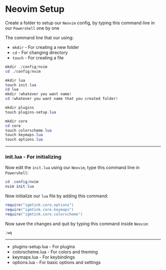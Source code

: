 # Neovim Setup

Create a folder to setup our `Neovim` config, by typing this command line in our `Powershell` one by one

The command line that our using:
- `mkdir` - For creating a new folder
- `cd` - For changing directory
- `touch` - For creating a file

```powershell
mkdir ./config/nvim
cd ./config/nvim

mkdir lua
touch init.lua
cd lua
mkdir (whatever you want name)
cd (whatever you want name that you created folder)

mkdir plugins
touch plugins-setup.lua

mkdir core
cd core
touch colorscheme.lua
touch keymaps.lua
touch options.lua
```

***

### init.lua - For initializing

Now edit the `init.lua` using our `Neovim`, type this command line in `Powershell`: 

```powershell
cd .config/nvim
nvim init.lua
```

Now initialize our `lua` file by adding this command:

```lua
require("igmtink.core.options")
require("igmtink.core.keymaps")
require("igmtink.core.colorscheme")
```

Now save the changes and quit by typing this command inside `Neovim`:

```nvim
:wq
```

***

- plugins-setup.lua - For plugins
- colorscheme.lua - For colors and theming
- keymaps.lua - For keybindings
- options.lua - For basic options and settings
